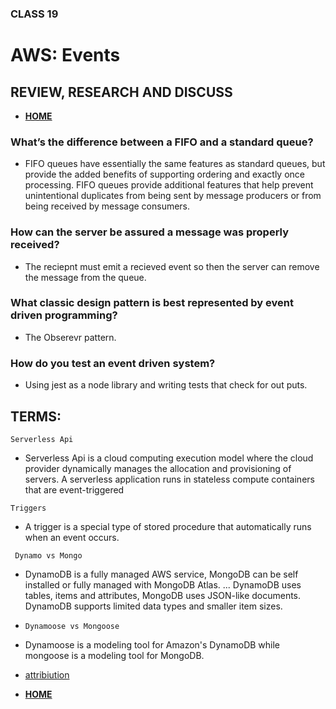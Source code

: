 ### CLASS 19


# AWS: Events






## REVIEW, RESEARCH AND DISCUSS


- [**HOME**](https://seidomo.github.io/reading_notes/home)



### What’s the difference between a FIFO and a standard queue?

- FIFO queues have essentially the same features as standard queues, but provide the added benefits of supporting ordering and exactly once processing. FIFO queues provide additional features that help prevent unintentional duplicates from being sent by message producers or from being received by message consumers.



### How can the server be assured a message was properly received?

- The reciepnt must emit a recieved event so then the server can remove the message from the queue.



### What classic design pattern is best represented by event driven programming?

- The Obserevr pattern.


### How do you test an event driven system?

- Using jest as a node library and writing tests that check for out puts.


## TERMS:


``` Serverless Api ```

- Serverless Api is a cloud computing execution model where the cloud provider dynamically manages the allocation and provisioning of servers. A serverless application runs in stateless compute containers that are event-triggered



``` Triggers ```

- A trigger is a special type of stored procedure that automatically runs when an event occurs. 

```  Dynamo vs Mongo  ```

- DynamoDB is a fully managed AWS service, MongoDB can be self installed or fully managed with MongoDB Atlas. ... DynamoDB uses tables, items and attributes, MongoDB uses JSON-like documents. DynamoDB supports limited data types and smaller item sizes.


- ``` Dynamoose vs Mongoose ```

- Dynamoose is a modeling tool for Amazon's DynamoDB while mongoose is a modeling tool for MongoDB.



- [attribiution](https://www.xplenty.com/blog/dynamodb-vs-mongodb-differences/#:~:text=DynamoDB%20is%20a%20fully%20managed,fully%20managed%20with%20MongoDB%20Atlas.&text=DynamoDB%20uses%20tables%2C%20items%20and,and%20has%20fewer%20size%20restrictions.)



- [**HOME**](https://seidomo.github.io/reading_notes/home)
